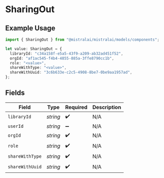 # SharingOut

## Example Usage

```typescript
import { SharingOut } from "@mistralai/mistralai/models/components";

let value: SharingOut = {
  libraryId: "c34a158f-e5a5-43f9-a209-ab32ad451f52",
  orgId: "af1ac545-f4b4-4855-885a-3ffe8790cc1b",
  role: "<value>",
  shareWithType: "<value>",
  shareWithUuid: "3c6b633e-c2c5-4908-8be7-0be9aa1957ad",
};
```

## Fields

| Field              | Type               | Required           | Description        |
| ------------------ | ------------------ | ------------------ | ------------------ |
| `libraryId`        | *string*           | :heavy_check_mark: | N/A                |
| `userId`           | *string*           | :heavy_minus_sign: | N/A                |
| `orgId`            | *string*           | :heavy_check_mark: | N/A                |
| `role`             | *string*           | :heavy_check_mark: | N/A                |
| `shareWithType`    | *string*           | :heavy_check_mark: | N/A                |
| `shareWithUuid`    | *string*           | :heavy_check_mark: | N/A                |